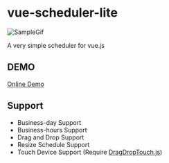 # vue-scheduler-lite

![SampleGif](https://linmasahiro.github.io/vue-scheduler-lite/sample.gif)

A very simple scheduler for vue.js

## DEMO

[Online Demo](https://linmasahiro.github.io/vue-scheduler-lite/dist/)

## Support

+ Business-day Support
+ Business-hours Support
+ Drag and Drop Support
+ Resize Schedule Support
+ Touch Device Support (Require [DragDropTouch.js](https://github.com/Bernardo-Castilho/dragdroptouch))
